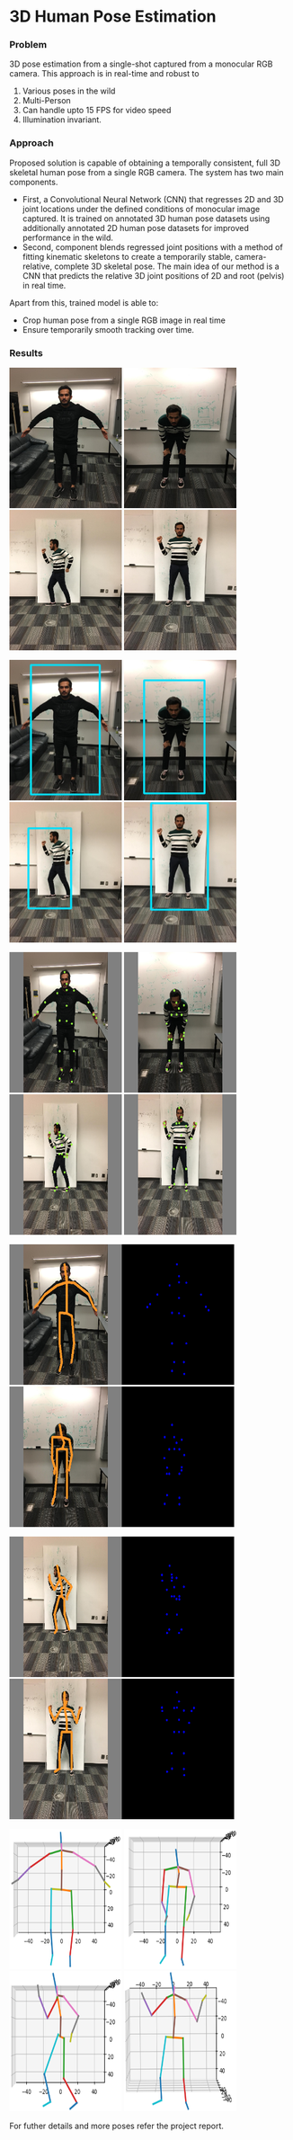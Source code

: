 # 3D Human Pose Estimation

### Problem 
3D pose estimation from a single-shot captured from a monocular RGB camera. 
This approach is in real-time and robust to 
1. Various poses in the wild 
2. Multi-Person 
3. Can handle upto 15 FPS for video speed 
4. Illumination invariant. 

### Approach
Proposed solution is capable of obtaining a temporally consistent, full 3D skeletal human pose from a single RGB camera. The system has two main components.

+ First, a Convolutional Neural Network (CNN) that regresses 2D and 3D joint locations under the defined conditions of monocular image captured. It is trained on annotated 3D human pose datasets using additionally annotated 2D human pose datasets for improved performance in the wild.
+ Second, component blends regressed joint positions with a method of fitting kinematic skeletons to create a temporarily stable, camera-relative, complete 3D skeletal pose. The main idea of our method is a CNN that predicts the relative 3D joint positions of 2D and root (pelvis) in real time. 

Apart from this, trained model is able to: 
+ Crop human pose from a single RGB image in real time
+ Ensure temporarily smooth tracking over time. 

### Results
<p float="center">
  <img src="Project/Results/shivam4.jpg" width="200" height="250"/>
  <img src="Project/Results/shivam17.jpg" width="200" height="250"/> 
  <img src="Project/Results/shivam40.jpg" width="200" height="250" />
  <img src="Project/Results/shivam43.jpg" width="200" height="250" />
</p>

<p float="center">
  <img src="Project/Results/shivam4-bb.jpg" width="200" height="250"/>
  <img src="Project/Results/shivam17-bb.jpg" width="200" height="250"/> 
  <img src="Project/Results/shivam40-bb.jpg" width="200" height="250" />
  <img src="Project/Results/shivam43-bb.jpg" width="200" height="250" />
</p>

<p float="center">
  <img src="Project/Results/Shivam4_Keypoints.png" width="200" height="250"/>
  <img src="Project/Results/Shivam17_Keypoints.png" width="200" height="250"/> 
  <img src="Project/Results/Shivam40_Keypoints.png" width="200" height="250" />
  <img src="Project/Results/Shivam43_Keypoints.png" width="200" height="250" />
</p>

<p float="center">
  <img src="Project/Results/Shivam4_2DResults.png" width="400" height="250"/>
  <img src="Project/Results/Shivam17_2DResults.png" width="400" height="250"/> 
</p>

<p float="center">
  <img src="Project/Results/Shivam40_2DResults.png" width="400" height="250"/>
  <img src="Project/Results/Shivam43_2DResults.png" width="400" height="250"/> 
</p>

<p float="center">
  <img src="Project/Results/Shivam4_Crop_Skeleton.png" width="200" height="250"/>
  <img src="Project/Results/Shivam17_Crop_Skeleton.png" width="200" height="250"/> 
  <img src="Project/Results/Shivam40_Crop_Skeleton.png" width="200" height="250" />
  <img src="Project/Results/Shivam43_Crop_Skeleton.png" width="200" height="250" />
</p>




For futher details and more poses refer the project report.